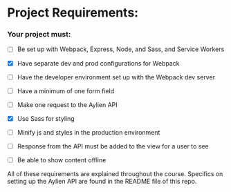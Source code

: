 # Project Requirements:

### Your project must:

- [ ] Be set up with Webpack, Express, Node, and Sass, and Service Workers

- [x] Have separate dev and prod configurations for Webpack

- [ ] Have the developer environment set up with the Webpack dev server

- [ ] Have a minimum of one form field

- [ ] Make one request to the Aylien API

- [x] Use Sass for styling

- [ ] Minify js and styles in the production environment

- [ ] Response from the API must be added to the view for a user to see 

- [ ] Be able to show content offline

All of these requirements are explained throughout the course. Specifics on setting up the Aylien API are found in the README file of this repo.
